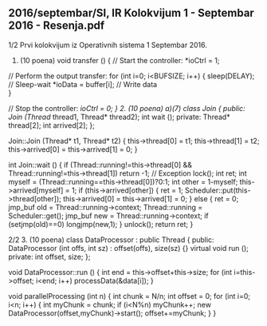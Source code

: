 2016/septembar/SI, IR Kolokvijum 1 - Septembar 2016 - Resenja.pdf
--------------------------------------------------------------------------------


1/2 
Prvi kolokvijum iz Operativnih sistema 1 
Septembar 2016. 
1. (10 poena) 
void transfer () { 
  // Start the controller: 
  *ioCtrl = 1; 
 
  // Perform the output transfer: 
  for (int i=0; i<BUFSIZE; i++) { 
      sleep(DELAY); // Sleep-wait 
      *ioData = buffer[i]; // Write data     
  } 
 
  // Stop the controller: 
  *ioCtrl = 0; 
} 
2. (10 poena) a)(7) 
class Join { 
public: 
  Join (Thread* thread1, Thread* thread2); 
  int wait (); 
private: 
  Thread* thread[2]; 
  int arrived[2]; 
}; 
 
Join::Join (Thread* t1, Thread* t2) { 
  this->thread[0] = t1; this->thread[1] = t2; 
  this->arrived[0] = this->arrived[1] = 0; 
} 
 
int Join::wait () { 
  if (Thread::running!=this->thread[0] && Thread::running!=this->thread[1]) 
    return -1; // Exception 
  lock(); 
  int ret; 
  int myself = (Thread::running==this->thread[0])?0:1; 
  int other = 1-myself; 
  this->arrived[myself] = 1; 
  if (this->arrived[other]) { 
    ret = 1; 
    Scheduler::put(this->thread[other]); 
    this->arrived[0] = this->arrived[1] = 0; 
  } else { 
    ret = 0; 
    jmp_buf old = Thread::running->context; 
    Thread::running = Scheduler::get(); 
    jmp_buf new = Thread::running->context; 
    if (setjmp(old)==0) longjmp(new,1); 
  } 
  unlock(); 
  return ret; 
} 

2/2 
3. (10 poena) 
class DataProcessor : public Thread { 
public: 
  DataProcessor (int offs, int sz) : offset(offs), size(sz) {} 
  virtual void run (); 
private: 
  int offset, size; 
}; 
 
void DataProcessor::run () { 
  int end = this->offset+this->size; 
  for (int i=this->offset; i<end; i++) 
      processData(&data[i]); 
} 
 
void parallelProcessing (int n) { 
   int chunk = N/n; 
   int offset = 0; 
   for (int i=0; i<n; i++) { 
     int myChunk = chunk; 
     if (i<N%n) myChunk++; 
     new DataProcessor(offset,myChunk)->start(); 
     offset+=myChunk; 
   } 
} 